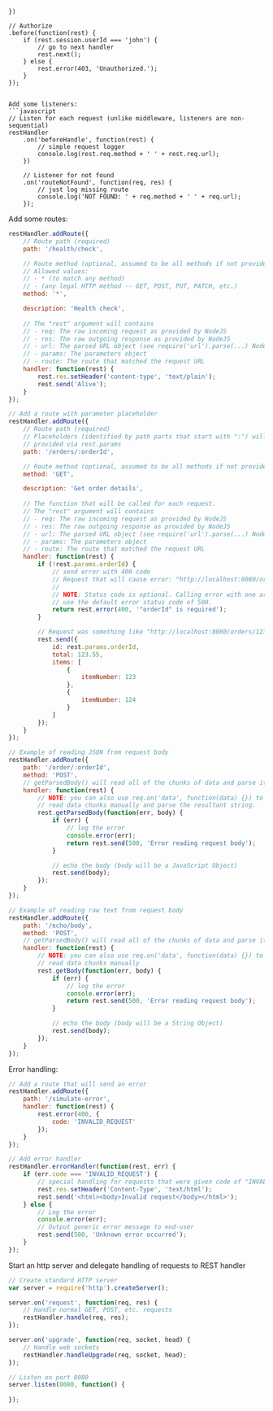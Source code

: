     })

    // Authorize
    .before(function(rest) {
        if (rest.session.userId === 'john') {
            // go to next handler
            rest.next();
        } else {
            rest.error(403, 'Unauthorized.');
        }
    });
```

Add some listeners:
```javascript
// Listen for each request (unlike middleware, listeners are non-sequential)
restHandler
    .on('beforeHandle', function(rest) {
        // simple request logger
        console.log(rest.req.method + ' ' + rest.req.url);
    })

    // Listener for not found
    .on('routeNotFound', function(req, res) {
        // just log missing route
        console.log('NOT FOUND: ' + req.method + ' ' + req.url);
    });
```

Add some routes:
```javascript
restHandler.addRoute({
    // Route path (required)
    path: '/health/check',

    // Route method (optional, assumed to be all methods if not provided).
    // Allowed values:
    // - * (to match any method)
    // - (any legal HTTP method -- GET, POST, PUT, PATCH, etc.)
    method: '*',

    description: 'Health check',
    
    // The "rest" argument will contains
    // - req: The raw incoming request as provided by NodeJS
    // - res: The raw outgoing response as provided by NodeJS
    // - url: The parsed URL object (see require('url').parse(...) NodeJS documentation)
    // - params: The parameters object
    // - route: The route that matched the request URL
    handler: function(rest) {
        rest.res.setHeader('content-type', 'text/plain');
        rest.send('Alive');
    }
});

// Add a route with parameter placeholder
restHandler.addRoute({
    // Route path (required)
    // Placeholders (identified by path parts that start with ":") will be
    // provided via rest.params
    path: '/orders/:orderId',

    // Route method (optional, assumed to be all methods if not provided)
    method: 'GET',

    description: 'Get order details',
    
    // The function that will be called for each request.
    // The "rest" argument will contains
    // - req: The raw incoming request as provided by NodeJS
    // - res: The raw outgoing response as provided by NodeJS
    // - url: The parsed URL object (see require('url').parse(...) NodeJS documentation)
    // - params: The parameters object
    // - route: The route that matched the request URL
    handler: function(rest) {
        if (!rest.params.orderId) {
            // send error with 400 code
            // Request that will cause error: "http://localhost:8080/orders/"
            //
            // NOTE: Status code is optional. Calling error with one argument will
            // use the default error status code of 500.
            return rest.error(400, '"orderId" is required');
        }

        // Request was something like "http://localhost:8080/orders/123"
        rest.send({
            id: rest.params.orderId,
            total: 123.55,
            items: [
                {
                    itemNumber: 123
                },
                {
                    itemNumber: 124
                }
            ]
        });
    }
});

// Example of reading JSON from request body
restHandler.addRoute({
    path: '/order/:orderId',
    method: 'POST',
    // getParsedBody() will read all of the chunks of data and parse it as JSON
    handler: function(rest) {
        // NOTE: you can also use req.on('data', function(data) {}) to
        // read data chunks manually and parse the resultant string.
        rest.getParsedBody(function(err, body) {
            if (err) {
                // log the error
                console.error(err);
                return rest.send(500, 'Error reading request body');
            }

            // echo the body (body will be a JavaScript Object)
            rest.send(body);
        });
    }
});

// Example of reading raw text from request body
restHandler.addRoute({
    path: '/echo/body',
    method: 'POST',
    // getParsedBody() will read all of the chunks of data and parse it as JSON
    handler: function(rest) {
        // NOTE: you can also use req.on('data', function(data) {}) to
        // read data chunks manually
        rest.getBody(function(err, body) {
            if (err) {
                // log the error
                console.error(err);
                return rest.send(500, 'Error reading request body');
            }

            // echo the body (body will be a String Object)
            rest.send(body);
        });
    }
});
```

Error handling:
```javascript
// Add a route that will send an error
restHandler.addRoute({
    path: '/simulate-error',
    handler: function(rest) {
        rest.error(400, {
            code: 'INVALID_REQUEST'
        });
    }
});

// Add error handler
restHandler.errorHandler(function(rest, err) {
    if (err.code === 'INVALID_REQUEST') {
        // special handling for requests that were given code of "INVALID_REQUEST"
        rest.res.setHeader('Content-Type', 'text/html');
        rest.send('<html><body>Invalid request</body></html>');
    } else {
        // Log the error
        console.error(err);
        // Output generic error message to end-user
        rest.send(500, 'Unknown error occurred');
    }
});
```

Start an http server and delegate handling of requests to REST handler
```javascript
// Create standard HTTP server
var server = require('http').createServer();

server.on('request', function(req, res) {
    // Handle normal GET, POST, etc. requests
    restHandler.handle(req, res);
});

server.on('upgrade', function(req, socket, head) {
    // Handle web sockets
    restHandler.handleUpgrade(req, socket, head);
});

// Listen on port 8080
server.listen(8080, function() {
    
});
```
